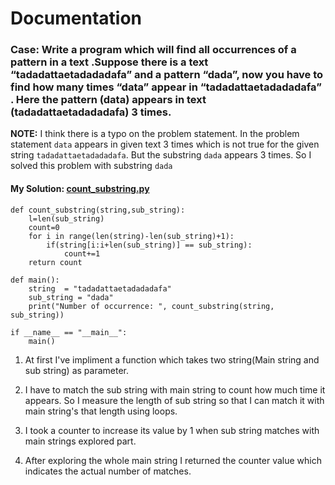 # Documentation
### Case: Write a program which will find all occurrences of a pattern in a text .Suppose there is a text “tadadattaetadadadafa” and a  pattern “dada”, now you have to find how many times “data” appear in “tadadattaetadadadafa” . Here the pattern (data) appears in text (tadadattaetadadadafa) 3 times.

**NOTE:** I think there is a typo on the problem statement. In the problem statement `data` appears in given text 3 times which is not true for the given string `tadadattaetadadadafa`. But the substring `dada` appears 3 times. So I solved this problem with substring `dada`

#### My Solution: [count_substring.py](https://www.example.com)
```
def count_substring(string,sub_string):
    l=len(sub_string)
    count=0
    for i in range(len(string)-len(sub_string)+1):
        if(string[i:i+len(sub_string)] == sub_string):
            count+=1
    return count

def main():
    string  = "tadadattaetadadadafa"
    sub_string = "dada"
    print("Number of occurrence: ", count_substring(string, sub_string))

if __name__ == "__main__":
    main()
```


1. At first I've impliment a function which takes two string(Main string and sub string) as parameter.

2. I have to match the sub string with main string to count how much time it appears. So I measure the length of sub string so that I can match it with main string's that length using loops.

3. I took a counter to increase its value by 1 when sub string matches with main strings explored part.

4. After exploring the whole main string I returned the counter value which indicates the actual number of matches.